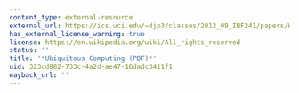 ```yaml
---
content_type: external-resource
external_url: https://ics.uci.edu/~djp3/classes/2012_09_INF241/papers/Weiser-Computer21Century-SciAm.pdf
has_external_license_warning: true
license: https://en.wikipedia.org/wiki/All_rights_reserved
status: ''
title: '*Ubiquitous Computing (PDF)*'
uid: 323cd882-733c-4a2d-ae47-16dadc3411f1
wayback_url: ''
---
```

